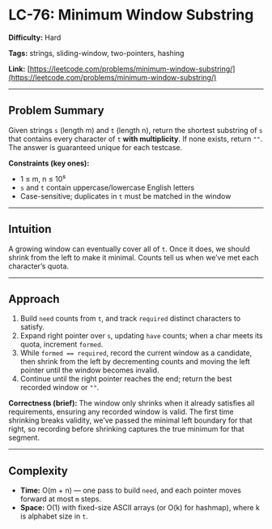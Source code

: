 # LC-76: Minimum Window Substring

**Difficulty:** Hard

**Tags:** strings, sliding-window, two-pointers, hashing

**Link:** [https://leetcode.com/problems/minimum-window-substring/](https://leetcode.com/problems/minimum-window-substring/)

---

## Problem Summary

Given strings `s` (length m) and `t` (length n), return the shortest substring of `s` that contains every character of `t` **with multiplicity**. If none exists, return `""`. The answer is guaranteed unique for each testcase.

**Constraints (key ones):**

* 1 ≤ m, n ≤ 10⁵
* `s` and `t` contain uppercase/lowercase English letters
* Case-sensitive; duplicates in `t` must be matched in the window

---

## Intuition

A growing window can eventually cover all of `t`. Once it does, we should shrink from the left to make it minimal. Counts tell us when we’ve met each character’s quota.

---

## Approach

1. Build `need` counts from `t`, and track `required` distinct characters to satisfy.
2. Expand right pointer over `s`, updating `have` counts; when a char meets its quota, increment `formed`.
3. While `formed == required`, record the current window as a candidate, then shrink from the left by decrementing counts and moving the left pointer until the window becomes invalid.
4. Continue until the right pointer reaches the end; return the best recorded window or `""`.

**Correctness (brief):**
The window only shrinks when it already satisfies all requirements, ensuring any recorded window is valid. The first time shrinking breaks validity, we’ve passed the minimal left boundary for that right, so recording before shrinking captures the true minimum for that segment.

---

## Complexity

* **Time:** O(m + n) — one pass to build `need`, and each pointer moves forward at most `m` steps.
* **Space:** O(1) with fixed-size ASCII arrays (or O(k) for hashmap), where k is alphabet size in `t`.

